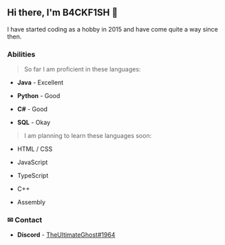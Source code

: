 ## Hi there, I'm B4CKF1SH 👋

I have started coding as a hobby in 2015 and have come quite a way since then.

### Abilities

> So far I am proficient in these languages:

* **Java** - Excellent

* **Python** - Good

* **C#** - Good

* **SQL** - Okay

> I am planning to learn these languages soon:

* HTML / CSS

* JavaScript

* TypeScript

* C++

* Assembly

### ✉ Contact

* __Discord__ - [TheUltimateGhost#1964](https://discord.com/users/391578805095104522)


<!--
**B4CKF1SH/b4ckf1sh** is a ✨ _special_ ✨ repository because its `README.md` (this file) appears on your GitHub profile.

Here are some ideas to get you started:

- 🔭 I’m currently working on ...
- 🌱 I’m currently learning ...
- 👯 I’m looking to collaborate on ...
- 🤔 I’m looking for help with ...
- 💬 Ask me about ...
- 📫 How to reach me: ...
- 😄 Pronouns: ...
- ⚡ Fun fact: ...
-->
